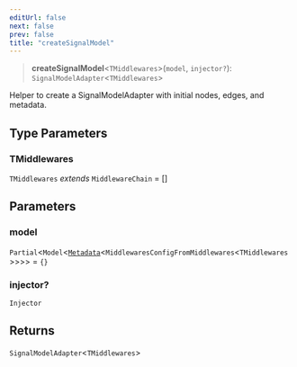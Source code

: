 ```yaml
---
editUrl: false
next: false
prev: false
title: "createSignalModel"
---
```


> **createSignalModel**\<`TMiddlewares`\>(`model`, `injector?`): `SignalModelAdapter`\<`TMiddlewares`\>

Helper to create a SignalModelAdapter with initial nodes, edges, and metadata.

## Type Parameters

### TMiddlewares

`TMiddlewares` *extends* `MiddlewareChain` = \[\]

## Parameters

### model

`Partial`\<`Model`\<[`Metadata`](/api/other/metadata/)\<`MiddlewaresConfigFromMiddlewares`\<`TMiddlewares`\>\>\>\> = `{}`

### injector?

`Injector`

## Returns

`SignalModelAdapter`\<`TMiddlewares`\>
